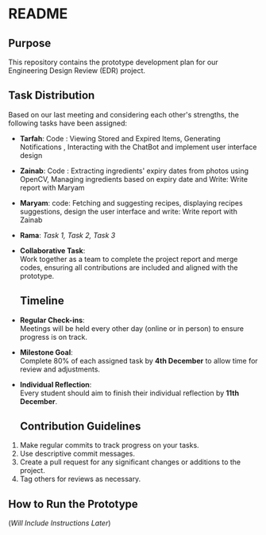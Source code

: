 # README

## Purpose  
This repository contains the prototype development plan for our Engineering Design Review (EDR) project.

## Task Distribution  
Based on our last meeting and considering each other's strengths, the following tasks have been assigned:

- **Tarfah**: Code : Viewing Stored and Expired Items, Generating Notifications , Interacting with the ChatBot and implement user interface design 
- **Zainab**: Code : Extracting ingredients' expiry dates from photos using OpenCV, Managing ingredients based on expiry date and Write: Write report with Maryam
- **Maryam**: code: Fetching and suggesting recipes, displaying recipes suggestions, design the user interface and write: Write report with Zainab  
- **Rama**: _Task 1, Task 2, Task 3_

- **Collaborative Task**:  
  Work together as a team to complete the project report and merge codes, ensuring all contributions are included and aligned with the prototype.

  ## Timeline  

- **Regular Check-ins**:  
  Meetings will be held every other day (online or in person) to ensure progress is on track.

- **Milestone Goal**:  
  Complete 80% of each assigned task by **4th December** to allow time for review and adjustments.

- **Individual Reflection**:  
  Every student should aim to finish their individual reflection by **11th December**.

  ## Contribution Guidelines  
1. Make regular commits to track progress on your tasks.  
2. Use descriptive commit messages.  
3. Create a pull request for any significant changes or additions to the project.  
4. Tag others for reviews as necessary.

## How to Run the Prototype  
(*Will Include Instructions Later*)
